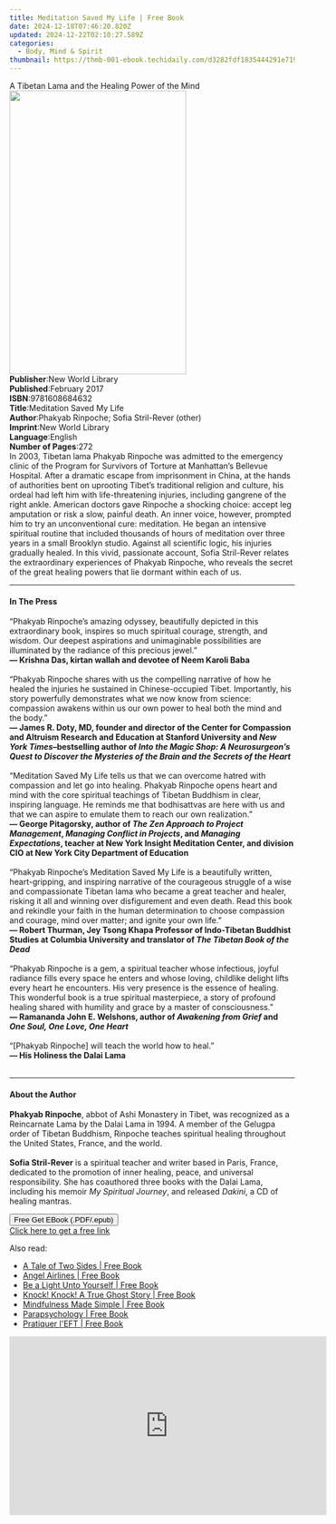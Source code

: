 ```yaml
---
title: Meditation Saved My Life | Free Book
date: 2024-12-18T07:46:20.820Z
updated: 2024-12-22T02:10:27.589Z
categories:
  - Body, Mind & Spirit
thumbnail: https://thmb-001-ebook.techidaily.com/d3282fdf1835444291e719c595eba83570ffd0235a2817708e4b43cc87be4e97.jpg
---
```

<main id="book-container">
  <div class="flex flex-col">
    <div class="book-brief flex-1 py-6 px-4 sm:p-6 md:py-10 md:px-8">
      <!-- brief-->
      <div class="book-brief-main">
        A Tibetan Lama and the Healing Power of the Mind
      </div>
    </div>
    <div
      class="book-meta-info flex-1 grid gap-4 col-start-1 col-end-3 row-start-1 sm:mb-6 sm:grid-cols-4 lg:gap-6 lg:col-start-2 lg:row-end-6 lg:row-span-6 lg:mb-0"
    >
      <div
        class="book-meta-info-left place-content-center mt-4 p-4 text-sm leading-6 col-start-2 col-span-2 dark:text-slate-400"
      >
        <img
          class="w-full h-500 object-cover rounded-lg sm:h-255 sm:col-span-2 lg:col-span-full"
          src="https://img-001-ebook.techidaily.com/ce1b7f7f26044a5b21789e593d972aad27ac8f6e08723012b591b2eda2a70993.jpg"
          alt=""
          width="312"
          height="500"
        />
      </div>
      <div
        class="book-meta-info-right mt-2 col-start-1 row-start-2 col-span-3 self-center"
      >
        <!-- meta data  -->
        <div class="flex flex-col px-4 md:px-8">
          <div class="flex-1">
            <strong>Publisher</strong>:<span class="px-2"
              >New World Library</span
            >
          </div>
          <div class="flex-1">
            <strong>Published</strong>:<span class="px-2">February 2017</span>
          </div>
          <div class="flex-1">
            <strong>ISBN</strong>:<span class="px-2">9781608684632</span>
          </div>
          <div class="flex-1">
            <strong>Title</strong>:<span class="px-2"
              >Meditation Saved My Life</span
            >
          </div>
          <div class="flex-1">
            <strong>Author</strong>:<span class="px-2"
              >Phakyab Rinpoche; Sofia Stril-Rever (other)</span
            >
          </div>
          <div class="flex-1">
            <strong>Imprint</strong>:<span class="px-2">New World Library</span>
          </div>
          <div class="flex-1">
            <strong>Language</strong>:<span class="px-2">English</span>
          </div>
          <div class="flex-1">
            <strong>Number of Pages</strong>:<span class="px-2">272</span>
          </div>
        </div>
      </div>
    </div>
    <div class="book-description flex-1 py-6 px-4 sm:p-6 md:py-10 md:px-8">
      <div class="book-description-main">
        <div accordion-content="" id="description">
          In 2003, Tibetan lama Phakyab Rinpoche was admitted to the emergency
          clinic of the Program for Survivors of Torture at Manhattan’s Bellevue
          Hospital. After a dramatic escape from imprisonment in China, at the
          hands of authorities bent on uprooting Tibet’s traditional religion
          and culture, his ordeal had left him with life-threatening injuries,
          including gangrene of the right ankle. American doctors gave Rinpoche
          a shocking choice: accept leg amputation or risk a slow, painful
          death. An inner voice, however, prompted him to try an unconventional
          cure: meditation. He began an intensive spiritual routine that
          included thousands of hours of meditation over three years in a small
          Brooklyn studio. Against all scientific logic, his injuries gradually
          healed. In this vivid, passionate account, Sofia Stril-Rever relates
          the extraordinary experiences of Phakyab Rinpoche, who reveals the
          secret of the great healing powers that lie dormant within each of us.
        </div>
      </div>
    </div>
    <div class="book-excerpts flex-1 py-6 px-4 sm:p-6 md:py-10 md:px-8">
      <!-- excerpts-->
      <div class="book-excerpts-main">
        <hr />
        <h4 class="placeholder placeholder-heading">
          <span>In The Press</span>
        </h4>
        <p>
          “Phakyab Rinpoche’s amazing odyssey, beautifully depicted in this
          extraordinary book, inspires so much spiritual courage, strength, and
          wisdom. Our deepest aspirations and unimaginable possibilities are
          illuminated by the radiance of this precious jewel.”<br /><b
            >— Krishna Das, kirtan wallah and devotee of Neem Karoli Baba</b
          ><br /><br />“Phakyab Rinpoche shares with us the compelling narrative
          of how he healed the injuries he sustained in Chinese-occupied Tibet.
          Importantly, his story powerfully demonstrates what we now know from
          science: compassion awakens within us our own power to heal both the
          mind and the body.”<br /><b
            >— James R. Doty, MD, founder and director of the Center for
            Compassion and Altruism Research and Education at Stanford
            University and <i>New York Times</i>–bestselling author of
            <i
              >Into the Magic Shop: A Neurosurgeon’s Quest to Discover the
              Mysteries of the Brain and the Secrets of the Heart</i
            ></b
          ><br /><br />“Meditation Saved My Life tells us that we can overcome
          hatred with compassion and let go into healing. Phakyab Rinpoche opens
          heart and mind with the core spiritual teachings of Tibetan Buddhism
          in clear, inspiring language. He reminds me that bodhisattvas are here
          with us and that we can aspire to emulate them to reach our own
          realization.”<br /><b
            >— George Pitagorsky, author of
            <i>The Zen Approach to Project Management</i>,
            <i>Managing Conflict in Projects</i>, and
            <i>Managing Expectations</i>, teacher at New York Insight Meditation
            Center, and division CIO at New York City Department of Education</b
          ><br /><br />“Phakyab Rinpoche’s Meditation Saved My Life is a
          beautifully written, heart-gripping, and inspiring narrative of the
          courageous struggle of a wise and compassionate Tibetan lama who
          became a great teacher and healer, risking it all and winning over
          disfigurement and even death. Read this book and rekindle your faith
          in the human determination to choose compassion and courage, mind over
          matter; and ignite your own life.”<br /><b
            >— Robert Thurman, Jey Tsong Khapa Professor of Indo-Tibetan
            Buddhist Studies at Columbia University and translator of
            <i>The Tibetan Book of the Dead</i><br /></b
          ><br />“Phakyab Rinpoche is a gem, a spiritual teacher whose
          infectious, joyful radiance fills every space he enters and whose
          loving, childlike delight lifts every heart he encounters. His very
          presence is the essence of healing. This wonderful book is a true
          spiritual masterpiece, a story of profound healing shared with
          humility and grace by a master of consciousness.”<br /><b
            >— Ramananda John E. Welshons, author of
            <i>Awakening from Grief</i> and <i>One Soul, One Love, One Heart</i
            ><br /><br /></b
          >“[Phakyab Rinpoche] will teach the world how to heal.”<br /><b
            >— His Holiness the Dalai Lama<br /><br
          /></b>
        </p>
      </div>
    </div>
    <div class="book-about-author flex-1 py-6 px-4 sm:p-6 md:py-10 md:px-8">
      <!-- about author-->
      <div class="book-main-author-main">
        <hr />
        <h4 class="placeholder placeholder-heading">
          <span>About the Author</span>
        </h4>
        <p>
          <b>Phakyab Rinpoche</b>, abbot of Ashi Monastery in Tibet, was
          recognized as a Reincarnate Lama by the Dalai Lama in 1994. A member
          of the Gelugpa order of Tibetan Buddhism, Rinpoche teaches spiritual
          healing throughout the United States, France, and the world.
          <br /><br /><b>Sofia Stril-Rever</b> is a spiritual teacher and writer
          based in Paris, France, dedicated to the promotion of inner healing,
          peace, and universal responsibility. She has coauthored three books
          with the Dalai Lama, including his memoir <i>My Spiritual Journey</i>,
          and released <i>Dakini</i>, a CD of healing mantras.
        </p>
      </div>
    </div>
    <div class="book-free-get flex-1 py-6 px-4 sm:p-6 md:py-10 md:px-8">
      <button
        id="btn-free-get"
        class="bg-blue-500 hover:bg-blue-700 text-white font-bold py-2 px-4 rounded"
      >
        Free Get EBook (.PDF/.epub)
      </button>
      <div id="countdown-display" class="px-2 text-lg mt-2"></div>
      <a
        id="free-link"
        class="hidden bg-blue-500 hover:bg-blue-700 text-white font-bold py-2 px-4 rounded"
        href="https://www.ebooks.com/en-us/book/95713383/meditation-saved-my-life/phakyab-rinpoche/"
        target="_blank"
        >Click here to get a free link</a
      >
    </div>
    <script>
      let countdownTime = 0;
      let countdownInterval = null;
      document
        .getElementById('btn-free-get')
        .addEventListener('click', startCountdown);
      function startCountdown() {
        countdownTime = new Date().getTime() + 60000 * 3;
        countdownInterval = setInterval(updateCountdown, 1000);
        document.getElementById('btn-free-get').disabled = true;
        document
          .getElementById('btn-free-get')
          .classList.add('bg-gray-500', 'cursor-not-allowed');
      }
      function updateCountdown() {
        let currentTime = new Date().getTime();
        let timeLeft = countdownTime - currentTime;
        let secondsLeft = Math.floor(timeLeft / 1000);
        document.getElementById('countdown-display').innerHTML =
          `Remaining time: ${secondsLeft} seconds.`;
        if (secondsLeft <= 0) {
          clearInterval(countdownInterval);
          document.getElementById('btn-free-get').classList.add('hidden');
          document.getElementById('free-link').classList.remove('hidden');
          document.getElementById('countdown-display').innerHTML = '';
        }
      }
    </script>
  </div>
</main>

<ins class="adsbygoogle"
      style="display:block"
      data-ad-client="ca-pub-7571918770474297"
      data-ad-slot="8358498916"
      data-ad-format="auto"
      data-full-width-responsive="true"></ins>
    

<span class="atpl-alsoreadstyle">Also read:</span>
<div><ul>
<li><a href="https://novels-ebooks.techidaily.com/211080599-9798889436201-a-tale-of-two-sides/"><u>A Tale of Two Sides | Free Book</u></a></li>
<li><a href="https://novels-ebooks.techidaily.com/211079992-9798888321898-angel-airlines/"><u>Angel Airlines | Free Book</u></a></li>
<li><a href="https://novels-ebooks.techidaily.com/211074794-9781449442545-be-a-light-unto-yourself/"><u>Be a Light Unto Yourself | Free Book</u></a></li>
<li><a href="https://novels-ebooks.techidaily.com/211080540-9798889603658-knock-knock-a-true-ghost-story/"><u>Knock! Knock! A True Ghost Story | Free Book</u></a></li>
<li><a href="https://novels-ebooks.techidaily.com/211082473-9781623154110-mindfulness-made-simple/"><u>Mindfulness Made Simple | Free Book</u></a></li>
<li><a href="https://novels-ebooks.techidaily.com/2110748-9781476621050-parapsychology/"><u>Parapsychology | Free Book</u></a></li>
<li><a href="https://novels-ebooks.techidaily.com/211075179-9782017229452-pratiquer-left/"><u>Pratiquer l'EFT | Free Book</u></a></li>
</ul></div>

<!-- affiliate ads begin -->
<iframe width="560" height="315" src="https://www.youtube.com/embed/1CdWd06fCwc?si=wzg-68q0jAksPRXp" title="YouTube video player" frameborder="0" allow="accelerometer; autoplay; clipboard-write; encrypted-media; gyroscope; picture-in-picture; web-share" referrerpolicy="strict-origin-when-cross-origin" allowfullscreen></iframe>
<!-- affiliate ads end -->

